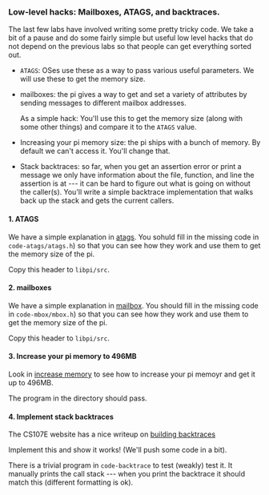 ### Low-level hacks: Mailboxes, ATAGS, and backtraces.

The last few labs have involved writing some pretty tricky code.  We take
a bit of a pause and do some fairly simple but useful low level hacks
that do not depend on the previous labs so that people can get everything
sorted out.

  - `ATAGS`: OSes use these as a way to pass various useful parameters.
    We will use these to get the memory size.

  - mailboxes: the pi gives a way to get and set a variety of attributes by
    sending messages to  different mailbox addresses.  

    As a simple hack: You'll use this to get the memory size (along with
    some other things) and compare it to the `ATAGS` value.

  - Increasing your pi memory size: the pi ships with a bunch of memory.  By
    default we can't access it.   You'll change that.

  - Stack backtraces: so far, when you get an assertion error or print a message
    we only have information about the file, function, and line the assertion
    is at --- it can be hard to figure out what is going on without the 
    caller(s).  You'll write a simple backtrace implementation that walks
    back up the stack and gets the current callers.

#### 1. ATAGS

We have a simple explanation in [atags](code-atags/README.md).  You sohuld
fill in the missing code in `code-atags/atags.h`) so that you can see how
they work and use them to get the memory size of the pi.

Copy this header to `libpi/src`.

#### 2. mailboxes

We have a simple explanation in [mailbox](code-mbox/README.md).
You should fill in the missing code in `code-mbox/mbox.h`) so that you
can see how they work and use them to get the memory size of the pi.

Copy this header to `libpi/src`.

#### 3. Increase your pi memory to 496MB

Look in [increase memory](increase-mem/README.md) to see how to 
increase your pi memoyr and get it up to 496MB.

The program in the directory should pass.

#### 4. Implement stack backtraces

The CS107E website has a nice writeup on 
[building backtraces](http://cs107e.github.io/assignments/assign4/)

Implement this and show it works!  (We'll push some code in a bit).

There is a trivial program in `code-backtrace` to test (weakly) test it.
It manually prints the call stack --- when you print the backtrace it
should match this (different formatting is ok).
